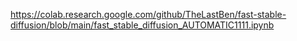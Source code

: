 https://colab.research.google.com/github/TheLastBen/fast-stable-diffusion/blob/main/fast_stable_diffusion_AUTOMATIC1111.ipynb
